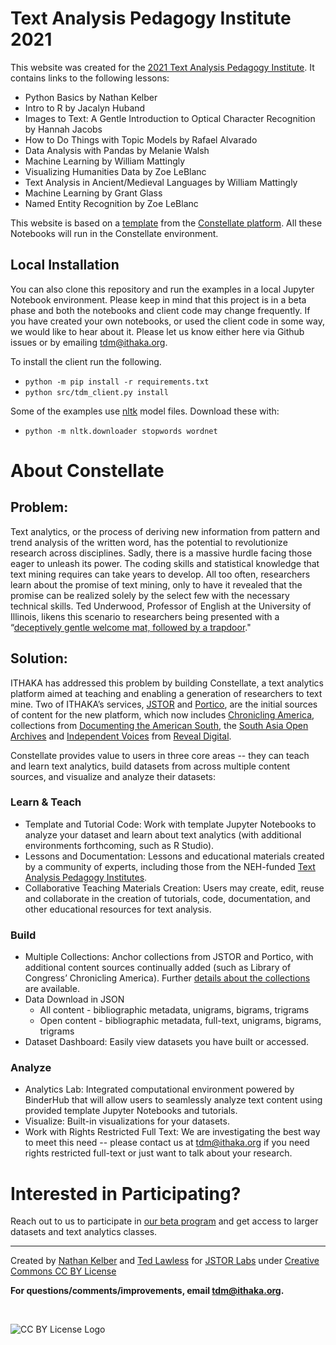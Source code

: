 # Text Analysis Pedagogy Institute 2021

This website was created for the [2021 Text Analysis Pedagogy Institute](https://labs.jstor.org/tapi/). It contains links to the following lessons:

* Python Basics by Nathan Kelber
* Intro to R by Jacalyn Huband
* Images to Text: A Gentle Introduction to Optical Character Recognition by Hannah Jacobs
* How to Do Things with Topic Models by Rafael Alvarado
* Data Analysis with Pandas by Melanie Walsh
* Machine Learning by William Mattingly
* Visualizing Humanities Data by Zoe LeBlanc
* Text Analysis in Ancient/Medieval Languages by William Mattingly
* Machine Learning by Grant Glass
* Named Entity Recognition by Zoe LeBlanc

This website is based on a [template](https://github.com/ithaka/tdm-notebooks) from the [Constellate platform](https://constellate.org). All these Notebooks will run in the Constellate environment.  

## Local Installation

You can also clone this repository and run the examples in a local Jupyter Notebook environment. 
Please keep in mind that this project is in a beta phase and both the notebooks and client code may change frequently. 
If you have created your own notebooks, or used the client code in some way, we would like to hear about it. Please let us know either here via Github issues or by emailing tdm@ithaka.org.

To install the client run the following.

* `python -m pip install -r requirements.txt`
* `python src/tdm_client.py install`

Some of the examples use [nltk](https://www.nltk.org/) model files. Download these with:

* `python -m nltk.downloader stopwords wordnet`

# About Constellate
## Problem:
Text analytics, or the process of deriving new information from pattern and trend analysis of the written word, has the potential to revolutionize research across disciplines. Sadly, there is a massive hurdle facing those eager to unleash its power.  The coding skills and statistical knowledge that text mining requires can take years to develop.   All too often, researchers learn about the promise of text mining, only to have it revealed that the promise can be realized solely by the select few with the necessary technical skills.  Ted Underwood, Professor of English at the University of Illinois, likens this scenario to researchers being presented with a “[deceptively gentle welcome mat, followed by a trapdoor](https://tedunderwood.com/2018/01/04/a-broader-purpose/)."

## Solution:
ITHAKA has addressed this problem by building Constellate, a text analytics platform aimed at teaching and enabling a generation of researchers to text mine. Two of ITHAKA’s services, [JSTOR](https://www.jstor.org/) and [Portico](https://www.portico.org/), are the initial sources of content for the new platform, which now includes [Chronicling America](https://chroniclingamerica.loc.gov/), collections from [Documenting the American South](https://docsouth.unc.edu/docsouthdata/), the [South Asia Open Archives](https://www.jstor.org/site/saoa/) and [Independent Voices](http://revealdigital.com/independent-voices/) from [Reveal Digital](http://revealdigital.org/).  

Constellate provides value to users in three core areas -- they can teach and learn text analytics, build datasets from across multiple content sources, and visualize and analyze their datasets:

### Learn & Teach
* Template and Tutorial Code: Work with template Jupyter Notebooks to analyze your dataset and learn about text analytics (with additional environments forthcoming, such as R Studio).
* Lessons and Documentation: Lessons and educational materials created by a community of experts, including those from the NEH-funded [Text Analysis Pedagogy Institutes](http://labs.jstor.org/tapi/).
* Collaborative Teaching Materials Creation: Users may create, edit, reuse and collaborate in the creation of tutorials, code, documentation, and other educational resources for text analysis.

### Build
* Multiple Collections: Anchor collections from JSTOR and Portico, with additional content sources continually added (such as Library of Congress’ Chronicling America). Further [details about the collections](https://docs.constellate.org/data-sources/) are available.
* Data Download in JSON
    * All content - bibliographic metadata, unigrams, bigrams, trigrams
    * Open content - bibliographic metadata, full-text, unigrams, bigrams, trigrams
* Dataset Dashboard: Easily view datasets you have built or accessed.

### Analyze
* Analytics Lab: Integrated computational environment powered by BinderHub that will allow users to seamlessly analyze text content using provided template Jupyter Notebooks and tutorials.
* Visualize: Built-in visualizations for your datasets.
* Work with Rights Restricted Full Text: We are investigating the best way to meet this need -- please contact us at [tdm@ithaka.org](mailto:tdm@ithaka.org) if you need rights restricted full-text or just want to talk about your research.

# Interested in Participating?
Reach out to us to participate in [our beta program](https://docs.constellate.org/participate-and-launch/#roll-out-and-beta-evaluation) and get access to larger datasets and text analytics classes.

<hr/>

Created by [Nathan Kelber](http://nkelber.com) and [Ted Lawless](https://github.com/lawlesst) for [JSTOR Labs](https://labs.jstor.org/) under [Creative Commons CC BY License](https://creativecommons.org/licenses/by/4.0/)

**For questions/comments/improvements, email [tdm@ithaka.org](mailto:tdm@ithaka.org).**

<br />

![CC BY License Logo](https://ithaka-labs.s3.amazonaws.com/static-files/images/tdm/tdmdocs/CC_BY.png)

